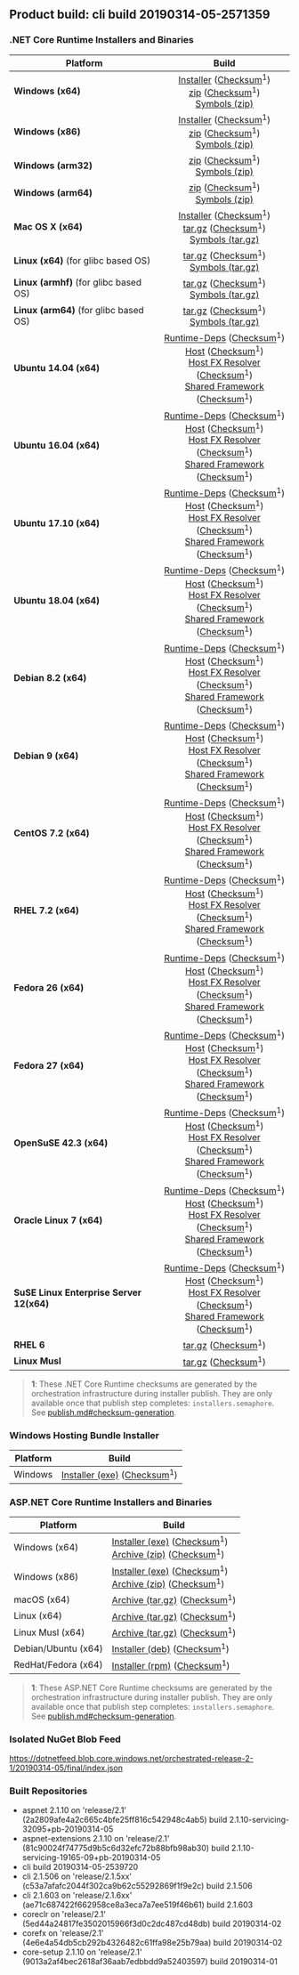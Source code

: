 ## Product build: cli build 20190314-05-2571359

### .NET Core Runtime Installers and Binaries

| Platform | Build |
|---------|:----------:|
| **Windows (x64)**                         | [Installer][win-x64-installer] ([Checksum][win-x64-installer-checksum]<sup>1</sup>)<br>[zip][win-x64-zip]   ([Checksum][win-x64-zip-checksum]<sup>1</sup>)<br>[Symbols (zip)][win-x64-symbols-zip]   |
| **Windows (x86)**                         | [Installer][win-x86-installer] ([Checksum][win-x86-installer-checksum]<sup>1</sup>)<br>[zip][win-x86-zip]   ([Checksum][win-x86-zip-checksum]<sup>1</sup>)<br>[Symbols (zip)][win-x86-symbols-zip]   |
| **Windows (arm32)**                       |                                                                                        [zip][win-arm-zip]   ([Checksum][win-arm-zip-checksum]<sup>1</sup>)<br>[Symbols (zip)][win-arm-symbols-zip]   |
| **Windows (arm64)**                       |                                                                                        [zip][win-arm64-zip] ([Checksum][win-arm64-zip-checksum]<sup>1</sup>)<br>[Symbols (zip)][win-arm64-symbols-zip] |
| **Mac OS X (x64)**                        | [Installer][osx-installer] ([Checksum][osx-installer-checksum]<sup>1</sup>)<br>[tar.gz][osx-targz]          ([Checksum][osx-targz-checksum]<sup>1</sup>)<br>[Symbols (tar.gz)][osx-symbols-targz]       |
| **Linux (x64)** (for glibc based OS)      |                                                                                        [tar.gz][linux-x64-targz] ([Checksum][linux-x64-targz-checksum]<sup>1</sup>)<br>[Symbols (tar.gz)][linux-x64-symbols-targz] |
| **Linux (armhf)** (for glibc based OS)    |                                                                                        [tar.gz][linux-arm-targz] ([Checksum][linux-arm-targz-checksum]<sup>1</sup>)<br>[Symbols (tar.gz)][linux-arm-symbols-targz] |
| **Linux (arm64)** (for glibc based OS)    |                                                                                        [tar.gz][linux-arm64-targz] ([Checksum][linux-arm64-targz-checksum]<sup>1</sup>)<br>[Symbols (tar.gz)][linux-arm64-symbols-targz] |
| **Ubuntu 14.04 (x64)**                    | [Runtime-Deps][ubuntu-14.04-runtime-deps] ([Checksum][ubuntu-14.04-runtime-deps-checksum]<sup>1</sup>)<br>[Host][deb-package-host] ([Checksum][deb-package-host-checksum]<sup>1</sup>)<br>[Host FX Resolver][deb-package-hostfxr] ([Checksum][deb-package-hostfxr-checksum]<sup>1</sup>)<br>[Shared Framework][deb-package-sharedfx] ([Checksum][deb-package-sharedfx-checksum]<sup>1</sup>)<br> |
| **Ubuntu 16.04 (x64)**                    | [Runtime-Deps][ubuntu-16.04-runtime-deps] ([Checksum][ubuntu-16.04-runtime-deps-checksum]<sup>1</sup>)<br>[Host][deb-package-host] ([Checksum][deb-package-host-checksum]<sup>1</sup>)<br>[Host FX Resolver][deb-package-hostfxr] ([Checksum][deb-package-hostfxr-checksum]<sup>1</sup>)<br>[Shared Framework][deb-package-sharedfx] ([Checksum][deb-package-sharedfx-checksum]<sup>1</sup>)<br> |
| **Ubuntu 17.10 (x64)**                    | [Runtime-Deps][ubuntu-17.10-runtime-deps] ([Checksum][ubuntu-17.10-runtime-deps-checksum]<sup>1</sup>)<br>[Host][deb-package-host] ([Checksum][deb-package-host-checksum]<sup>1</sup>)<br>[Host FX Resolver][deb-package-hostfxr] ([Checksum][deb-package-hostfxr-checksum]<sup>1</sup>)<br>[Shared Framework][deb-package-sharedfx] ([Checksum][deb-package-sharedfx-checksum]<sup>1</sup>)<br> |
| **Ubuntu 18.04 (x64)**                    | [Runtime-Deps][ubuntu-18.04-runtime-deps] ([Checksum][ubuntu-18.04-runtime-deps-checksum]<sup>1</sup>)<br>[Host][deb-package-host] ([Checksum][deb-package-host-checksum]<sup>1</sup>)<br>[Host FX Resolver][deb-package-hostfxr] ([Checksum][deb-package-hostfxr-checksum]<sup>1</sup>)<br>[Shared Framework][deb-package-sharedfx] ([Checksum][deb-package-sharedfx-checksum]<sup>1</sup>)<br> |
| **Debian 8.2 (x64)**                      | [Runtime-Deps][debian-8.2-runtime-deps]   ([Checksum][debian-8.2-runtime-deps-checksum]<sup>1</sup>)<br>[Host][deb-package-host] ([Checksum][deb-package-host-checksum]<sup>1</sup>)<br>[Host FX Resolver][deb-package-hostfxr] ([Checksum][deb-package-hostfxr-checksum]<sup>1</sup>)<br>[Shared Framework][deb-package-sharedfx] ([Checksum][deb-package-sharedfx-checksum]<sup>1</sup>)<br> |
| **Debian 9 (x64)**                        | [Runtime-Deps][debian-9-runtime-deps]     ([Checksum][debian-9-runtime-deps-checksum]<sup>1</sup>)<br>[Host][deb-package-host] ([Checksum][deb-package-host-checksum]<sup>1</sup>)<br>[Host FX Resolver][deb-package-hostfxr] ([Checksum][deb-package-hostfxr-checksum]<sup>1</sup>)<br>[Shared Framework][deb-package-sharedfx] ([Checksum][deb-package-sharedfx-checksum]<sup>1</sup>)<br> |
| **CentOS 7.2 (x64)**                      | [Runtime-Deps][centos-7-runtime-deps]      ([Checksum][centos-7-runtime-deps-checksum]<sup>1</sup>)<br>[Host][rpm-package-host] ([Checksum][rpm-package-host-checksum]<sup>1</sup>)<br>[Host FX Resolver][rpm-package-hostfxr]       ([Checksum][rpm-package-hostfxr-checksum]<sup>1</sup>)<br>[Shared Framework][rpm-package-sharedfx]       ([Checksum][rpm-package-sharedfx-checksum]<sup>1</sup>)<br> |
| **RHEL 7.2 (x64)**                        | [Runtime-Deps][rhel-7-runtime-deps]        ([Checksum][rhel-7-runtime-deps-checksum]<sup>1</sup>)<br>[Host][rpm-package-host] ([Checksum][rpm-package-host-checksum]<sup>1</sup>)<br>[Host FX Resolver][rpm-package-hostfxr]       ([Checksum][rpm-package-hostfxr-checksum]<sup>1</sup>)<br>[Shared Framework][rpm-package-sharedfx]       ([Checksum][rpm-package-sharedfx-checksum]<sup>1</sup>)<br> |
| **Fedora 26 (x64)**                       | [Runtime-Deps][fedora-26-runtime-deps]     ([Checksum][fedora-26-runtime-deps-checksum]<sup>1</sup>)<br>[Host][rpm-package-host] ([Checksum][rpm-package-host-checksum]<sup>1</sup>)<br>[Host FX Resolver][rpm-package-hostfxr]       ([Checksum][rpm-package-hostfxr-checksum]<sup>1</sup>)<br>[Shared Framework][rpm-package-sharedfx]       ([Checksum][rpm-package-sharedfx-checksum]<sup>1</sup>)<br> |
| **Fedora 27 (x64)**                       | [Runtime-Deps][fedora-27-runtime-deps]     ([Checksum][fedora-27-runtime-deps-checksum]<sup>1</sup>)<br>[Host][rpm-package-host] ([Checksum][rpm-package-host-checksum]<sup>1</sup>)<br>[Host FX Resolver][rpm-package-hostfxr]       ([Checksum][rpm-package-hostfxr-checksum]<sup>1</sup>)<br>[Shared Framework][rpm-package-sharedfx]       ([Checksum][rpm-package-sharedfx-checksum]<sup>1</sup>)<br> |
| **OpenSuSE 42.3 (x64)**                   | [Runtime-Deps][opensuse-42-runtime-deps]  ([Checksum][opensuse-42-runtime-deps-checksum]<sup>1</sup>)<br>[Host][rpm-package-host] ([Checksum][rpm-package-host-checksum]<sup>1</sup>)<br>[Host FX Resolver][rpm-package-hostfxr]       ([Checksum][rpm-package-hostfxr-checksum]<sup>1</sup>)<br>[Shared Framework][rpm-package-sharedfx]       ([Checksum][rpm-package-sharedfx-checksum]<sup>1</sup>)<br> |
| **Oracle Linux 7 (x64)**                  | [Runtime-Deps][oraclelinux-7-runtime-deps] ([Checksum][oraclelinux-7-runtime-deps-checksum]<sup>1</sup>)<br>[Host][rpm-package-host] ([Checksum][rpm-package-host-checksum]<sup>1</sup>)<br>[Host FX Resolver][rpm-package-hostfxr]       ([Checksum][rpm-package-hostfxr-checksum]<sup>1</sup>)<br>[Shared Framework][rpm-package-sharedfx]       ([Checksum][rpm-package-sharedfx-checksum]<sup>1</sup>)<br> |
| **SuSE Linux Enterprise Server 12(x64)**  | [Runtime-Deps][sles-12-runtime-deps] ([Checksum][sles-12-runtime-deps-checksum]<sup>1</sup>)<br>[Host][rpm-package-host] ([Checksum][rpm-package-host-checksum]<sup>1</sup>)<br>[Host FX Resolver][rpm-package-hostfxr]       ([Checksum][rpm-package-hostfxr-checksum]<sup>1</sup>)<br>[Shared Framework][rpm-package-sharedfx]       ([Checksum][rpm-package-sharedfx-checksum]<sup>1</sup>)<br> |
| **RHEL 6**                                |                                                                                        [tar.gz][rhel-6-targz]                    ([Checksum][rhel-6-targz-checksum]<sup>1</sup>)|
| **Linux Musl**                            |                                                                                        [tar.gz][musl-x64-targz]                ([Checksum][musl-x64-targz-checksum]<sup>1</sup>)|

[win-x64-installer]: https://dotnetfeed.blob.core.windows.net/orchestrated-release-2-1/20190314-05/final/assets/Runtime/2.1.10/dotnet-runtime-2.1.10-win-x64.exe
[win-x64-installer-checksum]: https://dotnetclichecksums.blob.core.windows.net/dotnet/Runtime/2.1.10/dotnet-runtime-2.1.10-win-x64.exe.sha512
[win-x64-zip]: https://dotnetfeed.blob.core.windows.net/orchestrated-release-2-1/20190314-05/final/assets/Runtime/2.1.10/dotnet-runtime-2.1.10-win-x64.zip
[win-x64-zip-checksum]: https://dotnetclichecksums.blob.core.windows.net/dotnet/Runtime/2.1.10/dotnet-runtime-2.1.10-win-x64.zip.sha512
[win-x64-symbols-zip]: https://dotnetfeed.blob.core.windows.net/orchestrated-release-2-1/20190314-05/final/assets/Runtime/2.1.10/dotnet-runtime-symbols-2.1.10-win-x64.zip

[win-x86-installer]: https://dotnetfeed.blob.core.windows.net/orchestrated-release-2-1/20190314-05/final/assets/Runtime/2.1.10/dotnet-runtime-2.1.10-win-x86.exe
[win-x86-installer-checksum]: https://dotnetclichecksums.blob.core.windows.net/dotnet/Runtime/2.1.10/dotnet-runtime-2.1.10-win-x86.exe.sha512
[win-x86-zip]: https://dotnetfeed.blob.core.windows.net/orchestrated-release-2-1/20190314-05/final/assets/Runtime/2.1.10/dotnet-runtime-2.1.10-win-x86.zip
[win-x86-zip-checksum]: https://dotnetclichecksums.blob.core.windows.net/dotnet/Runtime/2.1.10/dotnet-runtime-2.1.10-win-x86.zip.sha512
[win-x86-symbols-zip]: https://dotnetfeed.blob.core.windows.net/orchestrated-release-2-1/20190314-05/final/assets/Runtime/2.1.10/dotnet-runtime-symbols-2.1.10-win-x86.zip

[win-arm-zip]: https://dotnetfeed.blob.core.windows.net/orchestrated-release-2-1/20190314-05/final/assets/Runtime/2.1.10/dotnet-runtime-2.1.10-win-arm.zip
[win-arm-zip-checksum]: https://dotnetclichecksums.blob.core.windows.net/dotnet/Runtime/2.1.10/dotnet-runtime-2.1.10-win-arm.zip.sha512
[win-arm-symbols-zip]: https://dotnetfeed.blob.core.windows.net/orchestrated-release-2-1/20190314-05/final/assets/Runtime/2.1.10/dotnet-runtime-symbols-2.1.10-win-arm.zip

[win-arm64-zip]: https://dotnetfeed.blob.core.windows.net/orchestrated-release-2-1/20190314-05/final/assets/Runtime/2.1.10/dotnet-runtime-2.1.10-win-arm64.zip
[win-arm64-zip-checksum]: https://dotnetclichecksums.blob.core.windows.net/dotnet/Runtime/2.1.10/dotnet-runtime-2.1.10-win-arm64.zip.sha512
[win-arm64-symbols-zip]: https://dotnetfeed.blob.core.windows.net/orchestrated-release-2-1/20190314-05/final/assets/Runtime/2.1.10/dotnet-runtime-symbols-2.1.10-win-arm64.zip

[osx-installer]: https://dotnetfeed.blob.core.windows.net/orchestrated-release-2-1/20190314-05/final/assets/Runtime/2.1.10/dotnet-runtime-2.1.10-osx-x64.pkg
[osx-installer-checksum]: https://dotnetclichecksums.blob.core.windows.net/dotnet/Runtime/2.1.10/dotnet-runtime-2.1.10-osx-x64.pkg.sha512
[osx-targz]: https://dotnetfeed.blob.core.windows.net/orchestrated-release-2-1/20190314-05/final/assets/Runtime/2.1.10/dotnet-runtime-2.1.10-osx-x64.tar.gz
[osx-targz-checksum]: https://dotnetclichecksums.blob.core.windows.net/dotnet/Runtime/2.1.10/dotnet-runtime-2.1.10-osx-x64.tar.gz.sha512
[osx-symbols-targz]: https://dotnetfeed.blob.core.windows.net/orchestrated-release-2-1/20190314-05/final/assets/Runtime/2.1.10/dotnet-runtime-symbols-2.1.10-osx-x64.tar.gz

[linux-x64-targz]: https://dotnetfeed.blob.core.windows.net/orchestrated-release-2-1/20190314-05/final/assets/Runtime/2.1.10/dotnet-runtime-2.1.10-linux-x64.tar.gz
[linux-x64-targz-checksum]: https://dotnetclichecksums.blob.core.windows.net/dotnet/Runtime/2.1.10/dotnet-runtime-2.1.10-linux-x64.tar.gz.sha512
[linux-x64-symbols-targz]: https://dotnetfeed.blob.core.windows.net/orchestrated-release-2-1/20190314-05/final/assets/Runtime/2.1.10/dotnet-runtime-symbols-2.1.10-linux-x64.tar.gz
[linux-arm-targz]: https://dotnetfeed.blob.core.windows.net/orchestrated-release-2-1/20190314-05/final/assets/Runtime/2.1.10/dotnet-runtime-2.1.10-linux-arm.tar.gz
[linux-arm-targz-checksum]: https://dotnetclichecksums.blob.core.windows.net/dotnet/Runtime/2.1.10/dotnet-runtime-2.1.10-linux-arm.tar.gz.sha512
[linux-arm-symbols-targz]: https://dotnetfeed.blob.core.windows.net/orchestrated-release-2-1/20190314-05/final/assets/Runtime/2.1.10/dotnet-runtime-symbols-2.1.10-linux-arm.tar.gz
[linux-arm64-targz]: https://dotnetfeed.blob.core.windows.net/orchestrated-release-2-1/20190314-05/final/assets/Runtime/2.1.10/dotnet-runtime-2.1.10-linux-arm64.tar.gz
[linux-arm64-targz-checksum]: https://dotnetclichecksums.blob.core.windows.net/dotnet/Runtime/2.1.10/dotnet-runtime-2.1.10-linux-arm64.tar.gz.sha512
[linux-arm64-symbols-targz]: https://dotnetfeed.blob.core.windows.net/orchestrated-release-2-1/20190314-05/final/assets/Runtime/2.1.10/dotnet-runtime-symbols-2.1.10-linux-arm64.tar.gz

[ubuntu-14.04-runtime-deps]: https://dotnetfeed.blob.core.windows.net/orchestrated-release-2-1/20190314-05/final/assets/Runtime/2.1.10/dotnet-runtime-deps-2.1.10-ubuntu.14.04-x64.deb
[ubuntu-14.04-runtime-deps-checksum]: https://dotnetclichecksums.blob.core.windows.net/dotnet/Runtime/2.1.10/dotnet-runtime-deps-2.1.10-ubuntu.14.04-x64.deb.sha512

[ubuntu-16.04-runtime-deps]: https://dotnetfeed.blob.core.windows.net/orchestrated-release-2-1/20190314-05/final/assets/Runtime/2.1.10/dotnet-runtime-deps-2.1.10-ubuntu.16.04-x64.deb
[ubuntu-16.04-runtime-deps-checksum]: https://dotnetclichecksums.blob.core.windows.net/dotnet/Runtime/2.1.10/dotnet-runtime-deps-2.1.10-ubuntu.16.04-x64.deb.sha512

[ubuntu-17.10-runtime-deps]: https://dotnetfeed.blob.core.windows.net/orchestrated-release-2-1/20190314-05/final/assets/Runtime/2.1.10/dotnet-runtime-deps-2.1.10-ubuntu.17.10-x64.deb
[ubuntu-17.10-runtime-deps-checksum]: https://dotnetclichecksums.blob.core.windows.net/dotnet/Runtime/2.1.10/dotnet-runtime-deps-2.1.10-ubuntu.17.10-x64.deb.sha512

[ubuntu-18.04-runtime-deps]: https://dotnetfeed.blob.core.windows.net/orchestrated-release-2-1/20190314-05/final/assets/Runtime/2.1.10/dotnet-runtime-deps-2.1.10-ubuntu.18.04-x64.deb
[ubuntu-18.04-runtime-deps-checksum]: https://dotnetclichecksums.blob.core.windows.net/dotnet/Runtime/2.1.10/dotnet-runtime-deps-2.1.10-ubuntu.18.04-x64.deb.sha512

[debian-8.2-runtime-deps]: https://dotnetfeed.blob.core.windows.net/orchestrated-release-2-1/20190314-05/final/assets/Runtime/2.1.10/dotnet-runtime-deps-2.1.10-debian.8-x64.deb
[debian-8.2-runtime-deps-checksum]: https://dotnetclichecksums.blob.core.windows.net/dotnet/Runtime/2.1.10/dotnet-runtime-deps-2.1.10-debian.8-x64.deb.sha512

[debian-9-runtime-deps]: https://dotnetfeed.blob.core.windows.net/orchestrated-release-2-1/20190314-05/final/assets/Runtime/2.1.10/dotnet-runtime-deps-2.1.10-debian.9-x64.deb
[debian-9-runtime-deps-checksum]: https://dotnetclichecksums.blob.core.windows.net/dotnet/Runtime/2.1.10/dotnet-runtime-deps-2.1.10-debian.9-x64.deb.sha512

[centos-7-runtime-deps]: https://dotnetfeed.blob.core.windows.net/orchestrated-release-2-1/20190314-05/final/assets/Runtime/2.1.10/dotnet-runtime-deps-2.1.10-centos.7-x64.rpm
[centos-7-runtime-deps-checksum]: https://dotnetclichecksums.blob.core.windows.net/dotnet/Runtime/2.1.10/dotnet-runtime-deps-2.1.10-centos.7-x64.rpm.sha512

[rhel-7-runtime-deps]: https://dotnetfeed.blob.core.windows.net/orchestrated-release-2-1/20190314-05/final/assets/Runtime/2.1.10/dotnet-runtime-deps-2.1.10-rhel.7-x64.rpm
[rhel-7-runtime-deps-checksum]: https://dotnetclichecksums.blob.core.windows.net/dotnet/Runtime/2.1.10/dotnet-runtime-deps-2.1.10-rhel.7-x64.rpm.sha512

[fedora-26-runtime-deps]: https://dotnetfeed.blob.core.windows.net/orchestrated-release-2-1/20190314-05/final/assets/Runtime/2.1.10/dotnet-runtime-deps-2.1.10-fedora.26-x64.rpm
[fedora-26-runtime-deps-checksum]: https://dotnetclichecksums.blob.core.windows.net/dotnet/Runtime/2.1.10/dotnet-runtime-deps-2.1.10-fedora.26-x64.rpm.sha512

[fedora-27-runtime-deps]: https://dotnetfeed.blob.core.windows.net/orchestrated-release-2-1/20190314-05/final/assets/Runtime/2.1.10/dotnet-runtime-deps-2.1.10-fedora.27-x64.rpm
[fedora-27-runtime-deps-checksum]: https://dotnetclichecksums.blob.core.windows.net/dotnet/Runtime/2.1.10/dotnet-runtime-deps-2.1.10-fedora.27-x64.rpm.sha512

[opensuse-42-runtime-deps]: https://dotnetfeed.blob.core.windows.net/orchestrated-release-2-1/20190314-05/final/assets/Runtime/2.1.10/dotnet-runtime-deps-2.1.10-opensuse.42-x64.rpm
[opensuse-42-runtime-deps-checksum]: https://dotnetclichecksums.blob.core.windows.net/dotnet/Runtime/2.1.10/dotnet-runtime-deps-2.1.10-opensuse.42-x64.rpm.sha512

[oraclelinux-7-runtime-deps]: https://dotnetfeed.blob.core.windows.net/orchestrated-release-2-1/20190314-05/final/assets/Runtime/2.1.10/dotnet-runtime-deps-2.1.10-oraclelinux.7-x64.rpm
[oraclelinux-7-runtime-deps-checksum]: https://dotnetclichecksums.blob.core.windows.net/dotnet/Runtime/2.1.10/dotnet-runtime-deps-2.1.10-oraclelinux.7-x64.rpm.sha512

[sles-12-runtime-deps]: https://dotnetfeed.blob.core.windows.net/orchestrated-release-2-1/20190314-05/final/assets/Runtime/2.1.10/dotnet-runtime-deps-2.1.10-sles.12-x64.rpm
[sles-12-runtime-deps-checksum]: https://dotnetclichecksums.blob.core.windows.net/dotnet/Runtime/2.1.10/dotnet-runtime-deps-2.1.10-sles.12-x64.rpm.sha512

[deb-package-host]: https://dotnetfeed.blob.core.windows.net/orchestrated-release-2-1/20190314-05/final/assets/Runtime/2.1.10/dotnet-host-2.1.10-x64.deb
[deb-package-host-checksum]: https://dotnetclichecksums.blob.core.windows.net/dotnet/Runtime/2.1.10/dotnet-host-2.1.10-x64.deb.sha512
[deb-package-hostfxr]: https://dotnetfeed.blob.core.windows.net/orchestrated-release-2-1/20190314-05/final/assets/Runtime/2.1.10/dotnet-hostfxr-2.1.10-x64.deb
[deb-package-hostfxr-checksum]: https://dotnetclichecksums.blob.core.windows.net/dotnet/Runtime/2.1.10/dotnet-hostfxr-2.1.10-x64.deb.sha512
[deb-package-sharedfx]: https://dotnetfeed.blob.core.windows.net/orchestrated-release-2-1/20190314-05/final/assets/Runtime/2.1.10/dotnet-runtime-2.1.10-x64.deb
[deb-package-sharedfx-checksum]: https://dotnetclichecksums.blob.core.windows.net/dotnet/Runtime/2.1.10/dotnet-runtime-2.1.10-x64.deb.sha512

[rpm-package-host]: https://dotnetfeed.blob.core.windows.net/orchestrated-release-2-1/20190314-05/final/assets/Runtime/2.1.10/dotnet-host-2.1.10-x64.rpm
[rpm-package-host-checksum]: https://dotnetclichecksums.blob.core.windows.net/dotnet/Runtime/2.1.10/dotnet-host-2.1.10-x64.rpm.sha512
[rpm-package-hostfxr]: https://dotnetfeed.blob.core.windows.net/orchestrated-release-2-1/20190314-05/final/assets/Runtime/2.1.10/dotnet-hostfxr-2.1.10-x64.rpm
[rpm-package-hostfxr-checksum]: https://dotnetclichecksums.blob.core.windows.net/dotnet/Runtime/2.1.10/dotnet-hostfxr-2.1.10-x64.rpm.sha512
[rpm-package-sharedfx]: https://dotnetfeed.blob.core.windows.net/orchestrated-release-2-1/20190314-05/final/assets/Runtime/2.1.10/dotnet-runtime-2.1.10-x64.rpm
[rpm-package-sharedfx-checksum]: https://dotnetclichecksums.blob.core.windows.net/dotnet/Runtime/2.1.10/dotnet-runtime-2.1.10-x64.rpm.sha512

[rhel-6-targz]: https://dotnetfeed.blob.core.windows.net/orchestrated-release-2-1/20190314-05/final/assets/Runtime/2.1.10/dotnet-runtime-2.1.10-rhel.6-x64.tar.gz
[rhel-6-targz-checksum]: https://dotnetclichecksums.blob.core.windows.net/dotnet/Runtime/2.1.10/dotnet-runtime-2.1.10-rhel.6-x64.tar.gz.sha512

[musl-x64-targz]: https://dotnetfeed.blob.core.windows.net/orchestrated-release-2-1/20190314-05/final/assets/Runtime/2.1.10/dotnet-runtime-2.1.10-linux-musl-x64.tar.gz
[musl-x64-targz-checksum]: https://dotnetclichecksums.blob.core.windows.net/dotnet/Runtime/2.1.10/dotnet-runtime-2.1.10-linux-musl-x64.tar.gz.sha512

> **1**: These .NET Core Runtime checksums are generated by the orchestration infrastructure during installer publish. They are only available once that publish step completes: `installers.semaphore`. See [publish.md#checksum-generation](https://github.com/dotnet/core-eng/blob/master/Documentation/Orchestrated-Build/Api/publish.md#checksum-generation).


### Windows Hosting Bundle Installer

Platform              | Build
----------------------|---------------------
Windows               | [Installer (exe)][dotnet-hosting-win-exe] ([Checksum][dotnet-hosting-win-exe-checksum]<sup>1</sup>)

[dotnet-hosting-win-exe]: https://dotnetfeed.blob.core.windows.net/orchestrated-release-2-1/20190314-05/final/assets/aspnetcore/Runtime/2.1.10/dotnet-hosting-2.1.10-win.exe
[dotnet-hosting-win-exe-checksum]: https://dotnetclichecksums.blob.core.windows.net/dotnet/aspnetcore/Runtime/2.1.10/dotnet-hosting-2.1.10-win.exe.sha512


### ASP.NET Core Runtime Installers and Binaries

Platform              | Build
----------------------|---------------------
Windows (x64)         | [Installer (exe)][aspnetcore-win-x64-exe] ([Checksum][aspnetcore-win-x64-exe-checksum]<sup>1</sup>)<br>[Archive (zip)][aspnetcore-win-x64-zip] ([Checksum][aspnetcore-win-x64-zip-checksum]<sup>1</sup>)
Windows (x86)         | [Installer (exe)][aspnetcore-win-x86-exe] ([Checksum][aspnetcore-win-x86-exe-checksum]<sup>1</sup>)<br>[Archive (zip)][aspnetcore-win-x86-zip] ([Checksum][aspnetcore-win-x86-zip-checksum]<sup>1</sup>)
macOS (x64)           | [Archive (tar.gz)][aspnetcore-osx-x64-tar] ([Checksum][aspnetcore-osx-x64-tar-checksum]<sup>1</sup>)
Linux (x64)           | [Archive (tar.gz)][aspnetcore-linux-x64-tar] ([Checksum][aspnetcore-linux-x64-tar-checksum]<sup>1</sup>)
Linux Musl (x64)      | [Archive (tar.gz)][aspnetcore-linux-musl-x64-tar] ([Checksum][aspnetcore-linux-musl-x64-tar-checksum]<sup>1</sup>)
Debian/Ubuntu (x64)   | [Installer (deb)][aspnetcore-debian-x64-deb] ([Checksum][aspnetcore-debian-x64-deb-checksum]<sup>1</sup>)
RedHat/Fedora (x64)   | [Installer (rpm)][aspnetcore-redhat-x64-rpm] ([Checksum][aspnetcore-redhat-x64-rpm-checksum]<sup>1</sup>)

[aspnetcore-win-x64-zip]: https://dotnetfeed.blob.core.windows.net/orchestrated-release-2-1/20190314-05/final/assets/aspnetcore/Runtime/2.1.10/aspnetcore-runtime-2.1.10-win-x64.zip
[aspnetcore-win-x64-zip-checksum]: https://dotnetclichecksums.blob.core.windows.net/dotnet/aspnetcore/Runtime/2.1.10/aspnetcore-runtime-2.1.10-win-x64.zip.sha512
[aspnetcore-win-x64-exe]: https://dotnetfeed.blob.core.windows.net/orchestrated-release-2-1/20190314-05/final/assets/aspnetcore/Runtime/2.1.10/aspnetcore-runtime-2.1.10-win-x64.exe
[aspnetcore-win-x64-exe-checksum]: https://dotnetclichecksums.blob.core.windows.net/dotnet/aspnetcore/Runtime/2.1.10/aspnetcore-runtime-2.1.10-win-x64.exe.sha512

[aspnetcore-win-x86-zip]: https://dotnetfeed.blob.core.windows.net/orchestrated-release-2-1/20190314-05/final/assets/aspnetcore/Runtime/2.1.10/aspnetcore-runtime-2.1.10-win-x86.zip
[aspnetcore-win-x86-zip-checksum]: https://dotnetclichecksums.blob.core.windows.net/dotnet/aspnetcore/Runtime/2.1.10/aspnetcore-runtime-2.1.10-win-x86.zip.sha512
[aspnetcore-win-x86-exe]: https://dotnetfeed.blob.core.windows.net/orchestrated-release-2-1/20190314-05/final/assets/aspnetcore/Runtime/2.1.10/aspnetcore-runtime-2.1.10-win-x86.exe
[aspnetcore-win-x86-exe-checksum]: https://dotnetclichecksums.blob.core.windows.net/dotnet/aspnetcore/Runtime/2.1.10/aspnetcore-runtime-2.1.10-win-x86.exe.sha512

[aspnetcore-linux-x64-tar]: https://dotnetfeed.blob.core.windows.net/orchestrated-release-2-1/20190314-05/final/assets/aspnetcore/Runtime/2.1.10/aspnetcore-runtime-2.1.10-linux-x64.tar.gz
[aspnetcore-linux-x64-tar-checksum]: https://dotnetclichecksums.blob.core.windows.net/dotnet/aspnetcore/Runtime/2.1.10/aspnetcore-runtime-2.1.10-linux-x64.tar.gz.sha512

[aspnetcore-linux-musl-x64-tar]: https://dotnetfeed.blob.core.windows.net/orchestrated-release-2-1/20190314-05/final/assets/aspnetcore/Runtime/2.1.10/aspnetcore-runtime-2.1.10-linux-musl-x64.tar.gz
[aspnetcore-linux-musl-x64-tar-checksum]: https://dotnetclichecksums.blob.core.windows.net/dotnet/aspnetcore/Runtime/2.1.10/aspnetcore-runtime-2.1.10-linux-musl-x64.tar.gz.sha512

[aspnetcore-osx-x64-tar]: https://dotnetfeed.blob.core.windows.net/orchestrated-release-2-1/20190314-05/final/assets/aspnetcore/Runtime/2.1.10/aspnetcore-runtime-2.1.10-osx-x64.tar.gz
[aspnetcore-osx-x64-tar-checksum]: https://dotnetclichecksums.blob.core.windows.net/dotnet/aspnetcore/Runtime/2.1.10/aspnetcore-runtime-2.1.10-osx-x64.tar.gz.sha512

[aspnetcore-debian-x64-deb]: https://dotnetfeed.blob.core.windows.net/orchestrated-release-2-1/20190314-05/final/assets/aspnetcore/Runtime/2.1.10/aspnetcore-runtime-2.1.10-x64.deb
[aspnetcore-debian-x64-deb-checksum]: https://dotnetclichecksums.blob.core.windows.net/dotnet/aspnetcore/Runtime/2.1.10/aspnetcore-runtime-2.1.10-x64.deb.sha512

[aspnetcore-redhat-x64-rpm]: https://dotnetfeed.blob.core.windows.net/orchestrated-release-2-1/20190314-05/final/assets/aspnetcore/Runtime/2.1.10/aspnetcore-runtime-2.1.10-x64.rpm
[aspnetcore-redhat-x64-rpm-checksum]: https://dotnetclichecksums.blob.core.windows.net/dotnet/aspnetcore/Runtime/2.1.10/aspnetcore-runtime-2.1.10-x64.rpm.sha512

> **1**: These ASP.NET Core Runtime checksums are generated by the orchestration infrastructure during installer publish. They are only available once that publish step completes: `installers.semaphore`. See [publish.md#checksum-generation](https://github.com/dotnet/core-eng/blob/master/Documentation/Orchestrated-Build/Api/publish.md#checksum-generation).


### Isolated NuGet Blob Feed
https://dotnetfeed.blob.core.windows.net/orchestrated-release-2-1/20190314-05/final/index.json

### Built Repositories
 * aspnet 2.1.10 on 'release/2.1' (2a2809afe4a2c665c4bfe25ff816c542948c4ab5) build 2.1.10-servicing-32095+pb-20190314-05
 * aspnet-extensions 2.1.10 on 'release/2.1' (81c90024f74775d9b5c6d32efc72b88bfb98ab30) build 2.1.10-servicing-19165-09+pb-20190314-05
 * cli build 20190314-05-2539720
 * cli 2.1.506 on 'release/2.1.5xx' (c53a7afafc2044f302ca9b62c55292869f1f9e2c) build 2.1.506
 * cli 2.1.603 on 'release/2.1.6xx' (ae71c687422f662958ce8a3eca7a7ee519f46b61) build 2.1.603
 * coreclr on 'release/2.1' (5ed44a24817fe3502015966f3d0c2dc487cd48db) build 20190314-02
 * corefx on 'release/2.1' (4e6e4a54db5cb292b4326482c61ffa98e25b79aa) build 20190314-02
 * core-setup 2.1.10 on 'release/2.1' (9013a2af4bec2618af36aab7edbbdd9a52403597) build 20190314-01
